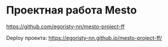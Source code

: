 # Проектная работа Mesto
https://github.com/egoristy-nn/mesto-project-ff

Deploy проекта:
https://egoristy-nn.github.io/mesto-project-ff/
